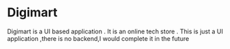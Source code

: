 # Digimart
Digimart is a UI based application . It is an online tech store . This is just a UI application ,there is no backend,I would complete it in the future 
